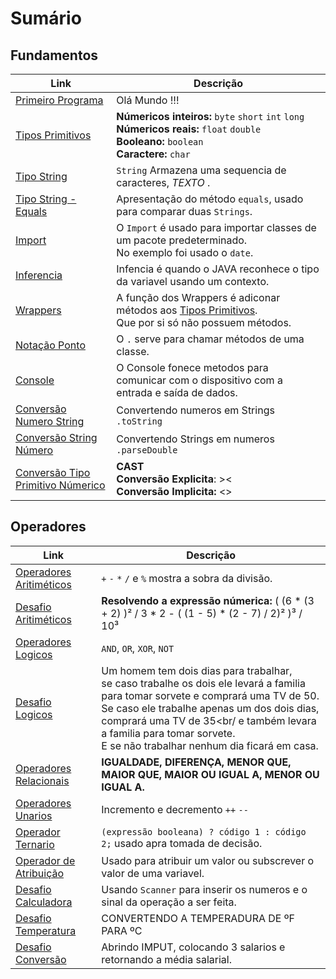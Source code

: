 # Sumário 

## Fundamentos

Link | Descrição |
-----|-----------|
[Primeiro Programa](https://github.com/marcosalvesb3/FundamentosJava/blob/main/PrimeiroPrograma.java) | Olá Mundo !!!
[Tipos Primitivos](https://github.com/marcosalvesb3/FundamentosJava/blob/main/TiposPrimitivos.java) | **Númericos inteiros:** `byte` `short` `int` `long` <br/> **Númericos reais:** `float` `double` <br/> **Booleano:** `boolean`<br/> **Caractere:** `char`
[Tipo String](https://github.com/marcosalvesb3/FundamentosJava/blob/main/TipoString.java)| `String` Armazena uma sequencia de caracteres, *TEXTO* .
[Tipo String - Equals](https://github.com/marcosalvesb3/FundamentosJava/blob/main/TipoStringEquals.java)| Apresentação do método `equals`, usado para comparar duas `Strings`.
[Import](https://github.com/marcosalvesb3/FundamentosJava/blob/main/Import.java)| O `Import` é usado para importar classes de um pacote predeterminado. <br/> No exemplo foi usado o `date`.
[Inferencia](https://github.com/marcosalvesb3/FundamentosJava/blob/main/Inferencia.java)| Infencia é quando o JAVA reconhece o tipo da variavel usando um contexto.
[Wrappers](https://github.com/marcosalvesb3/FundamentosJava/blob/main/Wrappers.java)| A função dos Wrappers é adiconar métodos aos [Tipos Primitivos](https://github.com/marcosalvesb3/FundamentosJava/blob/main/TiposPrimitivos.java).<br/> Que por si só não possuem métodos.
[Notação Ponto](https://github.com/marcosalvesb3/FundamentosJava/blob/main/Nota%C3%A7%C3%A3oPonto.java)| O `.` serve para chamar métodos de uma classe. 
[Console](https://github.com/marcosalvesb3/FundamentosJava/blob/main/Console.java)| O Console fonece metodos para comunicar com o dispositivo com a entrada e saída de dados.
[Conversão Numero String](https://github.com/marcosalvesb3/FundamentosJava/blob/main/ConversaoNumeroString.java)| Convertendo numeros em Strings `.toString`
[Conversão String Número](https://github.com/marcosalvesb3/FundamentosJava/blob/main/ConversaoStringNumero.java)| Convertendo Strings em numeros `.parseDouble`
[Conversão Tipo Primitivo Númerico](https://github.com/marcosalvesb3/FundamentosJava/blob/main/ConversaoTipoPrimitivoN%C3%BAmerico.java)| **CAST** <br/> **Conversão Explicita**: >< <br/>**Conversão Implicita:** <>

## Operadores

Link | Descrição|
-----|----------|
[Operadores Aritiméticos](https://github.com/marcosalvesb3/CursoJava/blob/main/Aritim%C3%A9ticos.java)| `+` `-` `*` `/` e `%` mostra a sobra da divisão.
[Desafio Aritiméticos](https://github.com/marcosalvesb3/CursoJava/blob/main/DesafioAritimeticos.java)| **Resolvendo a expressão númerica:** ( (6 * (3 + 2) )² / 3 * 2 - ( (1 - 5) * (2 - 7) / 2)²  )³ / 10³
[Operadores Logicos](https://github.com/marcosalvesb3/CursoJava/blob/main/OperadoresLogicos.java)| `AND`, `OR`, `XOR`, `NOT`
[Desafio Logicos](https://github.com/marcosalvesb3/CursoJava/blob/main/DesafioLogicos.java)| Um homem tem dois dias para trabalhar,<br/> se caso trabalhe os dois ele levará a familia para tomar sorvete e comprará uma TV de 50.<br/> Se caso ele trabalhe apenas um dos dois dias, comprará uma TV de 35<br/ e também levara a familia para tomar sorvete.<br/> E se não trabalhar nenhum dia ficará em casa.
[Operadores Relacionais](https://github.com/marcosalvesb3/CursoJava/blob/main/OperadoresRelacionais.java)| **IGUALDADE, DIFERENÇA, MENOR QUE, MAIOR QUE, MAIOR OU IGUAL A, MENOR OU IGUAL A.**
[Operadores Unarios](https://github.com/marcosalvesb3/CursoJava/blob/main/OperadoresUnarios.java)| Incremento e decremento `++` `--`
[Operador Ternario](https://github.com/marcosalvesb3/CursoJava/blob/main/OperadorTernario.java)| `(expressão booleana) ? código 1 : código 2;` usado apra tomada de decisão.
[Operador de Atribuição](https://github.com/marcosalvesb3/CursoJava/blob/main/OperadoresDeAtribuiçao.java)| Usado para atribuir um valor ou subscrever o valor de uma variavel.
[Desafio Calculadora](https://github.com/marcosalvesb3/CursoJava/blob/main/DesafioCalculadora.java)| Usando `Scanner` para inserir os numeros e o sinal da operação a ser feita.
[Desafio Temperatura](https://github.com/marcosalvesb3/CursoJava/blob/main/DesafioTemperatura.java)| CONVERTENDO A TEMPERADURA DE ºF PARA ºC
[Desafio Conversão](https://github.com/marcosalvesb3/CursoJava/blob/main/DesafioConversao.java)| Abrindo IMPUT, colocando 3 salarios e retornando a média salarial.
[]()
